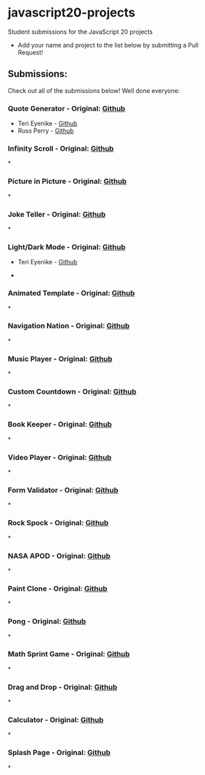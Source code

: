 # javascript20-projects

Student submissions for the JavaScript 20 projects

- Add your name and project to the list below by submitting a Pull Request!

## Submissions:

Check out all of the submissions below! Well done everyone:

### Quote Generator - Original: [Github](https://github.com/JacintoDesign/quote-generator)

- Teri Eyenike - [Github](https://github.com/Terieyenike/quotegenerator)
- Russ Perry - [Github](https://github.com/rperry99/quote-generator)

### Infinity Scroll - Original: [Github](https://github.com/JacintoDesign/infinite-scroll)

\*

### Picture in Picture - Original: [Github](https://github.com/JacintoDesign/picture-in-picture)

\*

### Joke Teller - Original: [Github](https://github.com/JacintoDesign/joke-teller/)

\*

### Light/Dark Mode - Original: [Github](https://github.com/JacintoDesign/light-dark-mode)

- Teri Eyenike - [Github](https://github.com/Terieyenike/Reefit)

-

### Animated Template - Original: [Github](https://github.com/JacintoDesign/animated-template)

\*

### Navigation Nation - Original: [Github](https://github.com/JacintoDesign/animated-navigation)

\*

### Music Player - Original: [Github](https://github.com/JacintoDesign/music-player)

\*

### Custom Countdown - Original: [Github](https://github.com/JacintoDesign/custom-countdown)

\*

### Book Keeper - Original: [Github](https://github.com/JacintoDesign/bookmark-app)

\*

### Video Player - Original: [Github](https://github.com/JacintoDesign/video-player)

\*

### Form Validator - Original: [Github](https://github.com/JacintoDesign/form-validation)

\*

### Rock Spock - Original: [Github](https://github.com/JacintoDesign/spock-rock-game)

\*

### NASA APOD - Original: [Github](https://github.com/JacintoDesign/nasa-api-pictures)

\*

### Paint Clone - Original: [Github](https://github.com/JacintoDesign/paint-clone)

\*

### Pong - Original: [Github](https://github.com/JacintoDesign/pong-clone)

\*

### Math Sprint Game - Original: [Github](https://github.com/JacintoDesign/math-sprint-game)

\*

### Drag and Drop - Original: [Github](https://github.com/JacintoDesign/drag-and-drop)

\*

### Calculator - Original: [Github](https://github.com/JacintoDesign/calculator)

\*

### Splash Page - Original: [Github](https://github.com/JacintoDesign/splash-page)

\*
